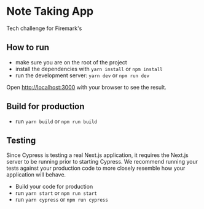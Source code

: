 # Note Taking App

Tech challenge for Firemark's

## How to run

- make sure you are on the root of the project
- install the dependencies with `yarn install` or `npm install`
- run the development server: `yarn dev` or `npm run dev`

Open [http://localhost:3000](http://localhost:3000) with your browser to see the result.


## Build for production
- run `yarn build` or `npm run build`


## Testing
Since Cypress is testing a real Next.js application, it requires the Next.js server to be running prior to starting Cypress. We recommend running your tests against your production code to more closely resemble how your application will behave.

- Build your code for production
- run `yarn start` or `npm run start`
- run `yarn cypress` or `npm run cypress`